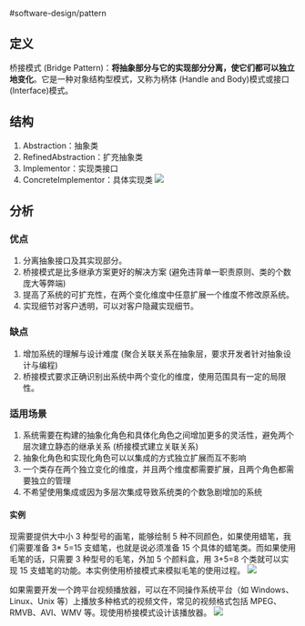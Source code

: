 #software-design/pattern

## 定义
桥接模式 (Bridge Pattern)：**将抽象部分与它的实现部分分离，使它们都可以独立地变化**。它是一种对象结构型模式，又称为柄体 (Handle and Body)模式或接口 (Interface)模式。

## 结构
1. Abstraction：抽象类
2. RefinedAbstraction：扩充抽象类
3. Implementor：实现类接口
4. ConcreteImplementor：具体实现类
![](https://spricoder.oss-cn-shanghai.aliyuncs.com/2021-Software-System-Design/img/lec08/3.png)

## 分析
### 优点
1. 分离抽象接口及其实现部分。
2. 桥接模式是比多继承方案更好的解决方案 (避免违背单一职责原则、类的个数庞大等弊端)
3. 提高了系统的可扩充性，在两个变化维度中任意扩展一个维度不修改原系统。
4. 实现细节对客户透明，可以对客户隐藏实现细节。

### 缺点
1. 增加系统的理解与设计难度 (聚合关联关系在抽象层，要求开发者针对抽象设计与编程)
2. 桥接模式要求正确识别出系统中两个变化的维度，使用范围具有一定的局限性。

### 适用场景
1. 系统需要在构建的抽象化角色和具体化角色之间增加更多的灵活性，避免两个层次建立静态的继承关系 (桥接模式建立关联关系)
2. 抽象化角色和实现化角色可以以集成的方式独立扩展而互不影响
3. 一个类存在两个独立变化的维度，并且两个维度都需要扩展，且两个角色都需要独立的管理
4. 不希望使用集成或因为多层次集成导致系统类的个数急剧增加的系统

#### 实例
现需要提供大中小 3 种型号的画笔，能够绘制 5 种不同颜色，如果使用蜡笔，我们需要准备 3* 5=15 支蜡笔，也就是说必须准备 15 个具体的蜡笔类。而如果使用毛笔的话，只需要 3 种型号的毛笔，外加 5 个颜料盒，用 3+5=8 个类就可以实现 15 支蜡笔的功能。本实例使用桥接模式来模拟毛笔的使用过程。
![](https://spricoder.oss-cn-shanghai.aliyuncs.com/2021-Software-System-Design/img/lec08/4.png)

如果需要开发一个跨平台视频播放器，可以在不同操作系统平台（如 Windows、Linux、Unix 等）上播放多种格式的视频文件，常见的视频格式包括 MPEG、RMVB、AVI、WMV 等。现使用桥接模式设计该播放器。
![](https://spricoder.oss-cn-shanghai.aliyuncs.com/2021-Software-System-Design/img/lec08/5.png)